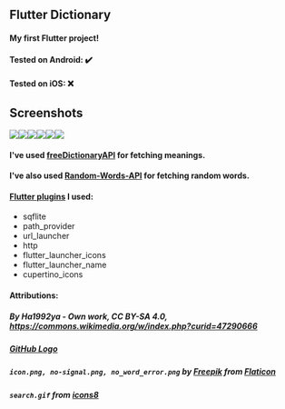 ## Flutter Dictionary
#### My first Flutter project!

#### Tested on Android: ✔️
#### Tested on iOS: ❌

## Screenshots
![](https://imgur.com/MHlm6me.png)![](https://imgur.com/VqJxrVW.png)![](https://imgur.com/ohZkdhx.png)![](https://imgur.com/cpSJq7P.png)![](https://imgur.com/c3aILdd.png)![](https://imgur.com/MOrtpSF.png)

#### I've used [freeDictionaryAPI](https://github.com/meetDeveloper/freeDictionaryAPI) for fetching meanings.
#### I've also used [Random-Words-API](https://github.com/mcnaveen/Random-Words-API) for fetching random words.

#### [Flutter plugins](https://pub.dev) I used:
- sqflite
- path_provider
- url_launcher
- http
- flutter_launcher_icons
- flutter_launcher_name
- cupertino_icons

#### Attributions:
##### By Ha1992ya - Own work, CC BY-SA 4.0, https://commons.wikimedia.org/w/index.php?curid=47290666
##### [GitHub Logo](https://github.githubassets.com/images/modules/logos_page/GitHub-Mark.png)
##### `icon.png, no-signal.png, no_word_error.png` by [Freepik](https://www.freepik.com) from [Flaticon](https://www.flaticon.com/)
##### `search.gif` from [icons8](https://icons8.com/preloaders)